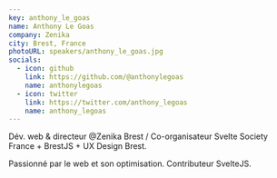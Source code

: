 ```yaml
---
key: anthony_le_goas
name: Anthony Le Goas
company: Zenika
city: Brest, France
photoURL: speakers/anthony_le_goas.jpg
socials:
  - icon: github
    link: https://github.com/@anthonylegoas
    name: anthonylegoas
  - icon: twitter
    link: https://twitter.com/anthony_legoas
    name: anthony_legoas
---
```


Dév. web & directeur @Zenika Brest / Co-organisateur Svelte Society France + BrestJS + UX Design Brest.

Passionné par le web et son optimisation. Contributeur SvelteJS.